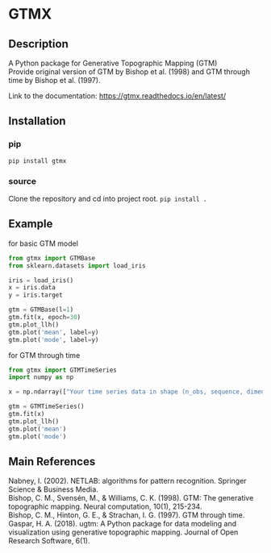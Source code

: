 # GTMX
## Description
A Python package for Generative Topographic Mapping (GTM)  
Provide original version of GTM by Bishop et al. (1998) and GTM through time by Bishop et al. (1997). 

Link to the documentation: https://gtmx.readthedocs.io/en/latest/

## Installation

### pip
`pip install gtmx`  
### source  
Clone the repository and cd into project root. 
`pip install .`

## Example
for basic GTM model
```python
from gtmx import GTMBase
from sklearn.datasets import load_iris

iris = load_iris()
x = iris.data
y = iris.target

gtm = GTMBase(l=1)
gtm.fit(x, epoch=30)
gtm.plot_llh()
gtm.plot('mean', label=y)
gtm.plot('mode', label=y)
```
for GTM through time
```python
from gtmx import GTMTimeSeries
import numpy as np

x = np.ndarray(["Your time series data in shape (n_obs, sequence, dimension)"])

gtm = GTMTimeSeries()
gtm.fit(x)
gtm.plot_llh()
gtm.plot('mean')
gtm.plot('mode')

```

## Main References
Nabney, I. (2002). NETLAB: algorithms for pattern recognition. Springer Science & Business Media.    
Bishop, C. M., Svensén, M., & Williams, C. K. (1998). GTM: The generative topographic mapping. Neural computation, 10(1), 215-234.    
Bishop, C. M., Hinton, G. E., & Strachan, I. G. (1997). GTM through time.  
Gaspar, H. A. (2018). ugtm: A Python package for data modeling and visualization using generative topographic mapping. Journal of Open Research Software, 6(1).






